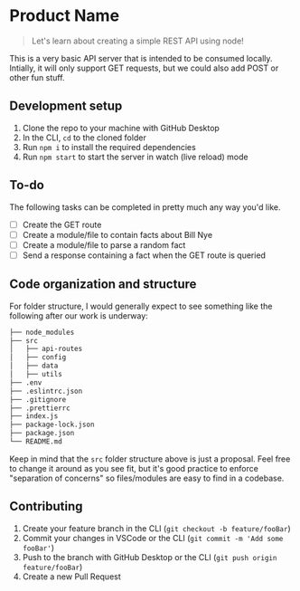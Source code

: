 # Product Name
> Let's learn about creating a simple REST API using node!

This is a very basic API server that is intended to be consumed locally. Intially, it will only support GET requests, but we could also add POST or other fun stuff.

## Development setup

1. Clone the repo to your machine with GitHub Desktop
2. In the CLI, `cd` to the cloned folder
3. Run `npm i` to install the required dependencies
3. Run `npm start` to start the server in watch (live reload) mode

## To-do

The following tasks can be completed in pretty much any way you'd like.

- [ ] Create the GET route
- [ ] Create a module/file to contain facts about Bill Nye
- [ ] Create a module/file to parse a random fact
- [ ] Send a response containing a fact when the GET route is queried

## Code organization and structure

For folder structure, I would generally expect to see something like the following after our work is underway:

```bash
├── node_modules
├── src
│   ├── api-routes
│   ├── config
│   ├── data
│   ├── utils
├── .env
├── .eslintrc.json
├── .gitignore
├── .prettierrc
├── index.js
├── package-lock.json
├── package.json
└── README.md
```

Keep in mind that the `src` folder structure above is just a proposal. Feel free to change it around as you see fit, but it's good practice to enforce "separation of concerns" so files/modules are easy to find in a codebase.

## Contributing

1. Create your feature branch in the CLI (`git checkout -b feature/fooBar`)
2. Commit your changes in VSCode or the CLI (`git commit -m 'Add some fooBar'`)
3. Push to the branch with GitHub Desktop or the CLI (`git push origin feature/fooBar`)
4. Create a new Pull Request

